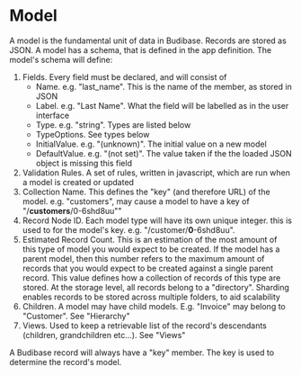# Model

A model is the fundamental unit of data in Budibase. Records are stored as JSON. A model has a schema, that is defined in the app definition. The model's schema will define:

1. Fields. Every field must be declared, and will consist of
   * Name. e.g. "last\_name". This is the name of the member, as stored in JSON
   * Label. e.g. "Last Name". What the field will be labelled as in the user interface
   * Type. e.g. "string". Types are listed below
   * TypeOptions. See types below
   * InitialValue. e.g. "\(unknown\)". The initial value on a new model 
   * DefaultValue. e.g. "\(not set\)". The value taken if the the loaded JSON object is missing this field
2. Validation Rules. A set of rules, written in javascript, which are run when a model is created or updated
3. Collection Name. This defines the "key" \(and therefore URL\) of the model. e.g. "customers", may cause a model to have a key of "/**customers**/0-6shd8uu""
4. Record Node ID. Each model type will have its own unique integer. this is used to for the model's key. e.g. "/customer/**0**-6shd8uu".
5. Estimated Record Count. This is an estimation of the most amount of this type of model you would expect to be created. If the model has a parent model, then this number refers to the maximum amount of records that you would expect to be created against a single parent record. This value defines how a collection of records of this type are stored. At the storage level, all records belong to a "directory". Sharding enables records to be stored across multiple folders, to aid scalability
6. Children. A model may have child models. E.g. "Invoice" may belong to "Customer". See "Hierarchy"
7. Views. Used to keep a retrievable list of the record's descendants \(children, grandchildren etc...\). See "Views" 

A Budibase record will always have a "key" member. The key is used to determine the record's model.
